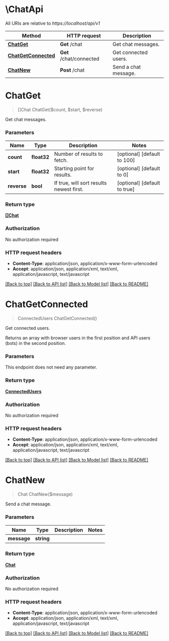 # \ChatApi

All URIs are relative to *https://localhost/api/v1*

Method | HTTP request | Description
------------- | ------------- | -------------
[**ChatGet**](ChatApi.md#ChatGet) | **Get** /chat | Get chat messages.
[**ChatGetConnected**](ChatApi.md#ChatGetConnected) | **Get** /chat/connected | Get connected users.
[**ChatNew**](ChatApi.md#ChatNew) | **Post** /chat | Send a chat message.


# **ChatGet**
> []Chat ChatGet($count, $start, $reverse)

Get chat messages.


### Parameters

Name | Type | Description  | Notes
------------- | ------------- | ------------- | -------------
 **count** | **float32**| Number of results to fetch. | [optional] [default to 100]
 **start** | **float32**| Starting point for results. | [optional] [default to 0]
 **reverse** | **bool**| If true, will sort results newest first. | [optional] [default to true]

### Return type

[**[]Chat**](Chat.md)

### Authorization

No authorization required

### HTTP request headers

 - **Content-Type**: application/json, application/x-www-form-urlencoded
 - **Accept**: application/json, application/xml, text/xml, application/javascript, text/javascript

[[Back to top]](#) [[Back to API list]](../README.md#documentation-for-api-endpoints) [[Back to Model list]](../README.md#documentation-for-models) [[Back to README]](../README.md)

# **ChatGetConnected**
> ConnectedUsers ChatGetConnected()

Get connected users.

Returns an array with browser users in the first position and API users (bots) in the second position.


### Parameters
This endpoint does not need any parameter.

### Return type

[**ConnectedUsers**](ConnectedUsers.md)

### Authorization

No authorization required

### HTTP request headers

 - **Content-Type**: application/json, application/x-www-form-urlencoded
 - **Accept**: application/json, application/xml, text/xml, application/javascript, text/javascript

[[Back to top]](#) [[Back to API list]](../README.md#documentation-for-api-endpoints) [[Back to Model list]](../README.md#documentation-for-models) [[Back to README]](../README.md)

# **ChatNew**
> Chat ChatNew($message)

Send a chat message.


### Parameters

Name | Type | Description  | Notes
------------- | ------------- | ------------- | -------------
 **message** | **string**|  | 

### Return type

[**Chat**](Chat.md)

### Authorization

No authorization required

### HTTP request headers

 - **Content-Type**: application/json, application/x-www-form-urlencoded
 - **Accept**: application/json, application/xml, text/xml, application/javascript, text/javascript

[[Back to top]](#) [[Back to API list]](../README.md#documentation-for-api-endpoints) [[Back to Model list]](../README.md#documentation-for-models) [[Back to README]](../README.md)

